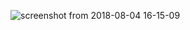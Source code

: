 ![screenshot from 2018-08-04 16-15-09](https://user-images.githubusercontent.com/21971681/43674207-a0d88112-9802-11e8-82d1-e27da4fe37e9.png)
